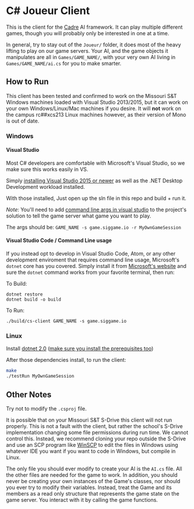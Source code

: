 # C# Joueur Client

This is the client for the [Cadre][cadre] AI framework. It can play multiple different games, though you will probably only be interested in one at a time.

In general, try to stay out of the `Joueur/` folder, it does most of the heavy lifting to play on our game servers. Your AI, and the game objects it manipulates are all in `Games/GAME_NAME/`, with your very own AI living in `Games/GAME_NAME/ai.cs` for you to make smarter.

## How to Run

This client has been tested and confirmed to work on the Missouri S&T Windows machines loaded with Visual Studio 2013/2015, but it can work on your own Windows/Linux/Mac machines if you desire. It will **not** work on the campus rc##xcs213 Linux machines however, as their version of Mono is out of date.

### Windows

#### Visual Studio

Most C# developers are comfortable with Microsoft's Visual Studio, so we make sure this works easily in VS.

Simply [installing Visual Studio 2015 or newer](https://www.visualstudio.com/en-us/downloads/download-visual-studio-vs.aspx) as well as the .NET Desktop Development workload installed.

With those installed, Just open up the sln file in this repo and build + run it.

*Note*: You'll need to add [command line args in visual studio](https://msdn.microsoft.com/en-us/library/cs8hbt1w(v=vs.90).aspx) to the project's solution to tell the game server what game you want to play.

The args should be: `GAME_NAME -s game.siggame.io -r MyOwnGameSession`

#### Visual Studio Code / Command Line usage

If you instead opt to develop in Visual Studio Code, Atom, or any other development enviroment that requires command line usage, Microsoft's `dotnet` core has you covered. Simply install it from [Microsoft's website](https://www.microsoft.com/net/download/windows) and sure the `dotnet` command works from your favorite terminal, then run:

To Build:

    dotnet restore
    dotnet build -o build

To Run:

    ./build/cs-client GAME_NAME -s game.siggame.io

### Linux

Install [dotnet 2.0][dotnet] ([make sure you install the prerequisites too][linux-prereqs])

After those dependencies install, to run the client:

```bash
make
./testRun MyOwnGameSession
```

## Other Notes

Try not to modify the `.csproj` file.

It is possible that on your Missouri S&T S-Drive this client will not run properly. This is not a fault with the client, but rather the school's S-Drive implementation changing some file permissions during run time. We cannot control this. Instead, we recommend cloning your repo outside the S-Drive and use an SCP program like [WinSCP](https://winscp.net/eng/download.php) to edit the files in Windows using whatever IDE you want if you want to code in Windows, but compile in Linux.

The only file you should ever modify to create your AI is the `AI.cs` file. All the other files are needed for the game to work. In addition, you should never be creating your own instances of the Game's classes, nor should you ever try to modify their variables. Instead, treat the Game and its members as a read only structure that represents the game state on the game server. You interact with it by calling the game functions.

[cadre]: https://github.com/siggame/Cadre
[dotnet]: https://www.microsoft.com/net/learn/get-started/linux
[linux-prereqs]: https://docs.microsoft.com/en-us/dotnet/core/linux-prerequisites
[gitbash]: https://git-scm.com/downloads

